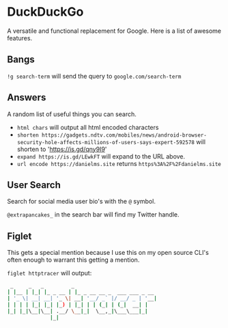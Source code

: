 # DuckDuckGo

A versatile and functional replacement for Google. Here is a list of awesome features.

## Bangs

`!g search-term` will send the query to `google.com/search-term`

## Answers

A random list of useful things you can search.

- `html chars` will output all html encoded characters
- `shorten https://gadgets.ndtv.com/mobiles/news/android-browser-security-hole-affects-millions-of-users-says-expert-592578` will shorten to 'https://is.gd/qny9I9'
- `expand https://is.gd/LEwkFT` will expand to the URL above.
- `url encode https://danielms.site` returns `https%3A%2F%2Fdanielms.site`


## User Search

Search for social media user bio's with the `@` symbol. 

`@extrapancakes_` in the search bar will find my Twitter handle.

## Figlet

This gets a special mention because I use this on my open source CLI's often enough to warrant this getting a mention.

`figlet httptracer` will output:

```sh
 _     _   _         _                           
| |__ | |_| |_ _ __ | |_ _ __ __ _  ___ ___ _ __ 
| '_ \| __| __| '_ \| __| '__/ _` |/ __/ _ | '__|
| | | | |_| |_| |_) | |_| | | (_| | (_|  __| |   
|_| |_|\__|\__| .__/ \__|_|  \__,_|\___\___|_|   
              |_| 
```
